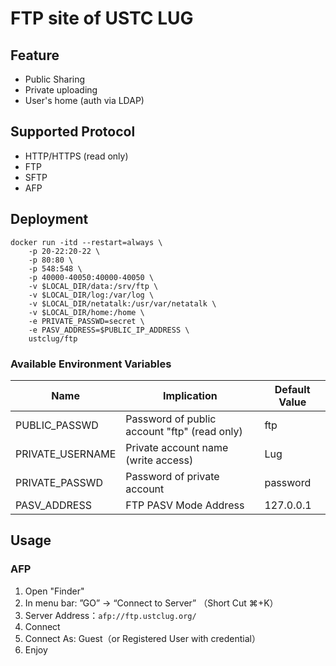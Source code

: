 # FTP site of USTC LUG

## Feature

* Public Sharing
* Private uploading
* User's home (auth via LDAP)

## Supported Protocol

* HTTP/HTTPS (read only)
* FTP
* SFTP
* AFP

## Deployment

```shell
docker run -itd --restart=always \
    -p 20-22:20-22 \
    -p 80:80 \
	-p 548:548 \
    -p 40000-40050:40000-40050 \
    -v $LOCAL_DIR/data:/srv/ftp \
    -v $LOCAL_DIR/log:/var/log \
    -v $LOCAL_DIR/netatalk:/usr/var/netatalk \
    -v $LOCAL_DIR/home:/home \
    -e PRIVATE_PASSWD=secret \
    -e PASV_ADDRESS=$PUBLIC_IP_ADDRESS \
    ustclug/ftp
```

### Available Environment Variables

| Name             | Implication                              | Default Value |
| ---------------- | ---------------------------------------- | ------------- |
| PUBLIC_PASSWD    | Password of public account "ftp" (read only) | ftp           |
| PRIVATE_USERNAME | Private account name (write access)      | Lug           |
| PRIVATE_PASSWD   | Password of private account              | password      |
| PASV_ADDRESS     | FTP PASV Mode Address                    | 127.0.0.1     |

## Usage

### AFP

1. Open "Finder"
2. In menu bar: ”GO” -> “Connect to Server” （Short Cut ⌘+K）
3. Server Address：`afp://ftp.ustclug.org/`
4. Connect
5. Connect As: Guest（or Registered User with credential） 
6. Enjoy